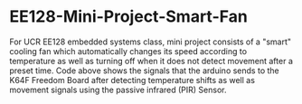 # EE128-Mini-Project-Smart-Fan
For UCR EE128 embedded systems class, mini project consists of a "smart" cooling fan which automatically changes its speed according to temperature as well as turning off when it does not detect movement after a preset time. Code above shows the signals that the arduino sends to the K64F Freedom Board after detecting temperature shifts as well as movement signals using the passive infrared (PIR) Sensor.
